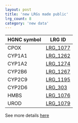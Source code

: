 ```yaml
---
layout: post
title: 'new LRGs made public'
lrg_count: 8
category: 'new data'
---
```


<div class="clearfix">
	<div class="left margin-right-25">
		<table class="table table-hover table-lrg table-lrg-bold-left-col" style="width:auto">
			<thead>
				<tr><th>HGNC symbol</th><th>LRG ID</th></tr>
			</thead>
			<tbody class="bordered-columns">
				<tr><td>CPOX</td><td><a href="{{ site.urls.lrg_ftp_http }}LRG_1077.xml" target="_blank">LRG_1077</a></td></tr>
				<tr><td>CYP1A1</td><td><a href="{{ site.urls.lrg_ftp_http }}LRG_1262.xml" target="_blank">LRG_1262</a></td></tr>
				<tr><td>CYP1A2</td><td><a href="{{ site.urls.lrg_ftp_http }}LRG_1274.xml" target="_blank">LRG_1274</a></td></tr>
				<tr><td>CYP2B6</td><td><a href="{{ site.urls.lrg_ftp_http }}LRG_1267.xml" target="_blank">LRG_1267</a></td></tr>
				<tr><td>CYP2C9</td><td><a href="{{ site.urls.lrg_ftp_http }}LRG_1195.xml" target="_blank">LRG_1195</a></td></tr>
				<tr><td>CYP2D6</td><td><a href="{{ site.urls.lrg_ftp_http }}LRG_303.xml" target="_blank">LRG_303</a></td></tr>
				<tr><td>HMBS</td><td><a href="{{ site.urls.lrg_ftp_http }}LRG_1076.xml" target="_blank">LRG_1076</a></td></tr>
				<tr><td>UROD</td><td><a href="{{ site.urls.lrg_ftp_http }}LRG_1079.xml" target="_blank">LRG_1079</a></td></tr>
			</tbody>
		</table>
	</div>
</div>
<div class="margin-bottom-40">
	See more details <a class="btn btn-primary btn-xs" href="/search/?query=LRG_1077;LRG_1262;LRG_1274;LRG_1267;LRG_1195;LRG_303;LRG_1076;LRG_1079">here</a>
</div>